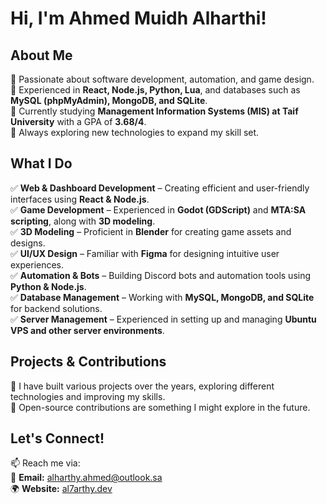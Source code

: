 # **Hi, I'm Ahmed Muidh Alharthi!** 

## **About Me**  
🔹 Passionate about software development, automation, and game design.  
🔹 Experienced in **React, Node.js, Python, Lua**, and databases such as **MySQL (phpMyAdmin), MongoDB, and SQLite**.  
🔹 Currently studying **Management Information Systems (MIS) at Taif University** with a GPA of **3.68/4**.  
🔹 Always exploring new technologies to expand my skill set.  

## **What I Do**  
✅ **Web & Dashboard Development** – Creating efficient and user-friendly interfaces using **React & Node.js**.  
✅ **Game Development** – Experienced in **Godot (GDScript)** and **MTA:SA scripting**, along with **3D modeling**.  
✅ **3D Modeling** – Proficient in **Blender** for creating game assets and designs.  
✅ **UI/UX Design** – Familiar with **Figma** for designing intuitive user experiences.  
✅ **Automation & Bots** – Building Discord bots and automation tools using **Python & Node.js**.  
✅ **Database Management** – Working with **MySQL, MongoDB, and SQLite** for backend solutions.  
✅ **Server Management** – Experienced in setting up and managing **Ubuntu VPS and other server environments**.  

## **Projects & Contributions**  
🔹 I have built various projects over the years, exploring different technologies and improving my skills.  
🔹 Open-source contributions are something I might explore in the future.  

## **Let's Connect!**  
📫 Reach me via:  
📧 **Email:** alharthy.ahmed@outlook.sa  
🌍 **Website:** [al7arthy.dev](https://al7arthy.dev)  


